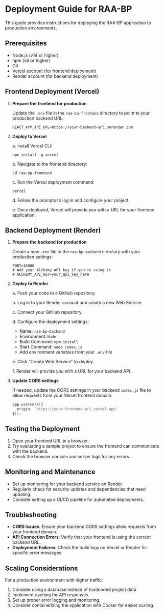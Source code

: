 # Deployment Guide for RAA-BP

This guide provides instructions for deploying the RAA-BP application to production environments.

## Prerequisites

- Node.js (v14 or higher)
- npm (v6 or higher)
- Git
- Vercel account (for frontend deployment)
- Render account (for backend deployment)

## Frontend Deployment (Vercel)

1. **Prepare the frontend for production**

   Update the `.env` file in the `raa-bp-frontend` directory to point to your production backend URL:

   ```
   REACT_APP_API_URL=https://your-backend-url.onrender.com
   ```

2. **Deploy to Vercel**

   a. Install Vercel CLI:
   ```
   npm install -g vercel
   ```

   b. Navigate to the frontend directory:
   ```
   cd raa-bp-frontend
   ```

   c. Run the Vercel deployment command:
   ```
   vercel
   ```

   d. Follow the prompts to log in and configure your project.

   e. Once deployed, Vercel will provide you with a URL for your frontend application.

## Backend Deployment (Render)

1. **Prepare the backend for production**

   Create a new `.env` file in the `raa-bp-backend` directory with your production settings:

   ```
   PORT=10000
   # Add your Alchemy API key if you're using it
   # ALCHEMY_API_KEY=your_api_key_here
   ```

2. **Deploy to Render**

   a. Push your code to a GitHub repository.

   b. Log in to your Render account and create a new Web Service.

   c. Connect your GitHub repository.

   d. Configure the deployment settings:
      - Name: `raa-bp-backend`
      - Environment: `Node`
      - Build Command: `npm install`
      - Start Command: `node index.js`
      - Add environment variables from your `.env` file

   e. Click "Create Web Service" to deploy.

   f. Render will provide you with a URL for your backend API.

3. **Update CORS settings**

   If needed, update the CORS settings in your backend `index.js` file to allow requests from your Vercel frontend domain:

   ```javascript
   app.use(cors({
     origin: 'https://your-frontend-url.vercel.app'
   }));
   ```

## Testing the Deployment

1. Open your frontend URL in a browser.
2. Try evaluating a sample project to ensure the frontend can communicate with the backend.
3. Check the browser console and server logs for any errors.

## Monitoring and Maintenance

- Set up monitoring for your backend service on Render.
- Regularly check for security updates and dependencies that need updating.
- Consider setting up a CI/CD pipeline for automated deployments.

## Troubleshooting

- **CORS Issues**: Ensure your backend CORS settings allow requests from your frontend domain.
- **API Connection Errors**: Verify that your frontend is using the correct backend URL.
- **Deployment Failures**: Check the build logs on Vercel or Render for specific error messages.

## Scaling Considerations

For a production environment with higher traffic:

1. Consider using a database instead of hardcoded project data.
2. Implement caching for API responses.
3. Set up proper error logging and monitoring.
4. Consider containerizing the application with Docker for easier scaling. 